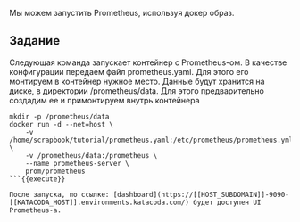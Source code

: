 Мы можем запустить Prometheus, используя докер образ. 

## Задание

Следующая команда запускает контейнер с Prometheus-ом. 
В качестве конфигурации передаем файл prometheus.yaml. Для этого его монтируем в контейнер нужное место. 
Данные будут хранится на диске, в директории /prometheus/data. Для этого предварительно создадим ее и примонтируем внутрь контейнера

```
mkdir -p /prometheus/data
docker run -d --net=host \
    -v /home/scrapbook/tutorial/prometheus.yaml:/etc/prometheus/prometheus.yml \
    -v /prometheus/data:/prometheus \
    --name prometheus-server \
    prom/prometheus
```{{execute}}

После запуска, по ссылке: [dashboard](https://[[HOST_SUBDOMAIN]]-9090-[[KATACODA_HOST]].environments.katacoda.com/) будет доступен UI Prometheus-а.
